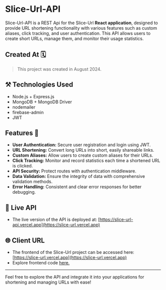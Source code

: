 # Slice-Url-API

Slice-Url-API is a REST Api for the Slice-Url **React application**, designed to provide URL shortening functionality with various features such as custom aliases, click tracking, and user authentication. This API allows users to create short URLs, manage them, and monitor their usage statistics.

## Created At 🗓️

> This project was created in August 2024.

## ⚒️ Technologies Used
- Node.js + Express.js
- MongoDB + MongoDB Driver
- nodemailer
- firebase-admin
- JWT

## Features 🎉

- **User Authentication:** Secure user registration and login using JWT.
- **URL Shortening:** Convert long URLs into short, easily shareable links.
- **Custom Aliases:** Allow users to create custom aliases for their URLs.
- **Click Tracking:** Monitor and record statistics each time a shortened URL is clicked.
- **API Security:** Protect routes with authentication middleware.
- **Data Validation:** Ensure the integrity of data with comprehensive validation methods.
- **Error Handling:** Consistent and clear error responses for better debugging.

## 🚀 Live API

- The live version of the API is deployed at: [https://slice-url-api.vercel.app](https://slice-url.vercel.app)

## 🌐 Client URL

- The frontend of the Slice-Url project can be accessed here: [https://slice-url.vercel.app](https://slice-url.vercel.app)
- Explore frontend code <a href="https://github.com/fazle-rabbi-dev/Slice-Url">here.</a>

---

Feel free to explore the API and integrate it into your applications for shortening and managing URLs with ease!
